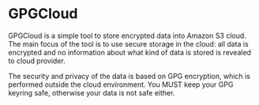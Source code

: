 GPGCloud
========

GPGCloud is a simple tool to store encrypted data into Amazon S3 cloud.
The main focus of the tool is to use secure storage in the cloud: all data
is encrypted and no information about what kind of data is stored is revealed
to cloud provider.

The security and privacy of the data is based on GPG encryption, which is
performed outside the cloud environment. You MUST keep your GPG keyring safe,
otherwise your data is not safe either.
